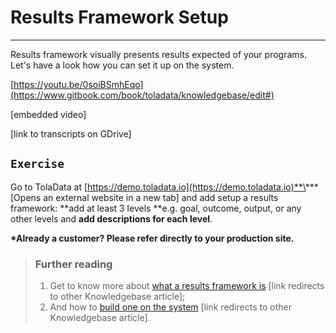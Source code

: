 # Results Framework Setup

---

Results framework visually presents results expected of your programs. Let's have a look how you can set it up on the system.

[https://youtu.be/0soiBSmhEqo](https://www.gitbook.com/book/toladata/knowledgebase/edit#)

\[embedded video\]

\[link to transcripts on GDrive\]

## `Exercise`

Go to TolaData at [https://demo.toladata.io](https://demo.toladata.io)**\*** \[Opens an external website in a new tab\] and add setup a results framework: **add at least 3 levels **e.g. goal, outcome, output, or any other levels and **add descriptions for each level**.

**\*Already a customer? Please refer directly to your production site.**

> ### Further reading
>
> 1. Get to know more about [what a results framework is](https://help.toladata.com/6-programs/what-is-a-results-framework.html) \[link redirects to other Knowledgebase article\];
> 2. And how to [build one on the system](https://help.toladata.com/6-programs/adding-levels.html) \[link redirects to other Knowledgebase article\].

## 

## 

## 



